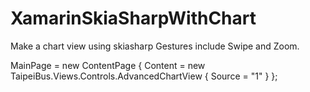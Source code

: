 # XamarinSkiaSharpWithChart

Make a chart view using skiasharp
Gestures include Swipe and Zoom.

MainPage = new ContentPage { Content = new TaipeiBus.Views.Controls.AdvancedChartView { Source = "1" } };
